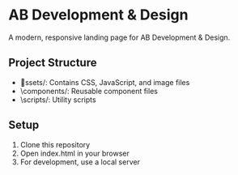 # AB Development & Design

A modern, responsive landing page for AB Development & Design.

## Project Structure

- \ssets/\: Contains CSS, JavaScript, and image files
- \components/\: Reusable component files
- \scripts/\: Utility scripts

## Setup

1. Clone this repository
2. Open index.html in your browser
3. For development, use a local server
